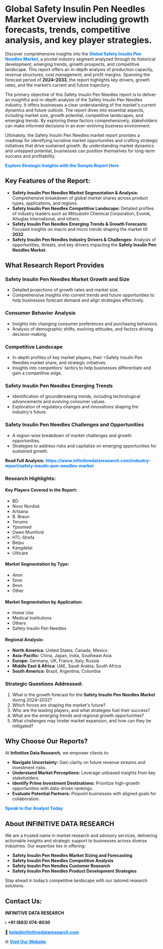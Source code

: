 <h1>Global Safety Insulin Pen Needles Market Overview including growth forecasts, trends, competitive analysis, and key player strategies.</h1>
<p>
Discover comprehensive insights into the 
<a href="https://www.infinitivedataresearch.com/industry-report/safety-insulin-pen-needles-market" rel="dofollow" style="color: #007BFF; text-decoration: none;"><strong>Global Safety Insulin Pen Needles Market</strong></a>, a pivotal industry segment analyzed through its historical development, emerging trends, growth prospects, and competitive landscape. This report offers an in-depth analysis of production capacity, revenue structures, cost management, and profit margins. Spanning the forecast period of <strong>2024–2033</strong>, the report highlights key drivers, growth rates, and the market’s current and future trajectory.
</p>
<p>
The primary objective of this Safety Insulin Pen Needles report is to deliver an insightful and in-depth analysis of the Safety Insulin Pen Needles industry. It offers businesses a clear understanding of the market's current dynamics and future outlook. The report dives into essential aspects, including market size, growth potential, competitive landscapes, and emerging trends. By exploring these factors comprehensively, stakeholders can make informed decisions in an ever-evolving business environment.
</p>
<p>
Ultimately, the Safety Insulin Pen Needles market report provides a roadmap for identifying lucrative market opportunities and crafting strategic initiatives that drive sustained growth. By understanding market dynamics and untapped potential, businesses can position themselves for long-term success and profitability.
</p>
<p>
<a href="https://www.infinitivedataresearch.com/request-sample/reportId=110905" style="color: #007BFF; text-decoration: none;"><strong>Explore Strategic Insights with the Sample Report Here</strong></a>
</p>

<h2>Key Features of the Report:</h2>
<ul>
<li><strong>Safety Insulin Pen Needles Market Segmentation & Analysis:</strong> Comprehensive breakdown of global market shares across product types, applications, and regions.</li>
<li><strong>Safety Insulin Pen Needles Competitive Landscape:</strong> Detailed profiles of industry leaders such as Mitsubishi Chemical Corporation, Evonik, Altuglas International, and others.</li>
<li><strong>Safety Insulin Pen Needles Emerging Trends & Growth Forecasts:</strong> Focused insights on macro and micro trends shaping the market till <strong>2032</strong>.</li>
<li><strong>Safety Insulin Pen Needles Industry Drivers & Challenges:</strong> Analysis of opportunities, threats, and key drivers impacting the <strong>Safety Insulin Pen Needles Market</strong>.</li>
</ul>

<h2>What Research Report Provides</h2>
<h3>Safety Insulin Pen Needles Market Growth and Size</h3>
<ul>
<li>Detailed projections of growth rates and market size.</li>
<li>Comprehensive insights into current trends and future opportunities to help businesses forecast demand and align strategies effectively.</li>
</ul>

<h3>Consumer Behavior Analysis</h3>
<ul>
<li>Insights into changing consumer preferences and purchasing behaviors.</li>
<li>Analysis of demographic shifts, evolving attitudes, and factors driving decision-making.</li>
</ul>

<h3>Competitive Landscape</h3>
<ul>
<li>In-depth profiles of key market players, their >Safety Insulin Pen Needles market share, and strategic initiatives.</li>
<li>Insights into competitors' tactics to help businesses differentiate and gain a competitive edge.</li>
</ul>

<h3>Safety Insulin Pen Needles Emerging Trends</h3>
<ul>
<li>Identification of groundbreaking trends, including technological advancements and evolving consumer values.</li>
<li>Exploration of regulatory changes and innovations shaping the industry's future.</li>
</ul>

<h3>Safety Insulin Pen Needles Challenges and Opportunities</h3>
<ul>
<li>A region-wise breakdown of market challenges and growth opportunities.</li>
<li>Strategies to address risks and capitalize on emerging opportunities for sustained growth.</li>
</ul>
<p><strong>Read Full Analysis:</strong> <a href="https://www.infinitivedataresearch.com/industry-report/safety-insulin-pen-needles-market" rel="dofollow" style="color: #007BFF; text-decoration: none;"><strong>https://www.infinitivedataresearch.com/industry-report/safety-insulin-pen-needles-market</strong></a></p>
<h3>Research Highlights:</h3>
<h4>Key Players Covered in the Report:</h4>
<ul><li>BD</li><li>Novo Nordisk</li><li>Artsana</li><li>B. Braun</li><li>Terumo</li><li>Ypsomed</li><li>Owen Mumford</li><li>HTL-Strefa</li><li>Beipu</li><li>Kangdelai</li><li>Ulticare</li></ul>
<h4>Market Segmentation by Type:</h4>
<ul><li>4mm</li><li>5mm</li><li>8mm</li><li>Other</li></ul>
<h4>Market Segmentation by Application:</h4>
<ul><li>Home Use</li><li>Medical Institutions</li><li>Others</li><li>Safety Insulin Pen Needles</li></ul>

<h4>Regional Analysis:</h4>
<ul>
<li><strong>North America:</strong> United States, Canada, Mexico</li>
<li><strong>Asia-Pacific:</strong> China, Japan, India, Southeast Asia</li>
<li><strong>Europe:</strong> Germany, UK, France, Italy, Russia</li>
<li><strong>Middle East & Africa:</strong> UAE, Saudi Arabia, South Africa</li>
<li><strong>South America:</strong> Brazil, Argentina, Colombia</li>
</ul>

<h3>Strategic Questions Addressed:</h3>
<ol>
<li>What is the growth forecast for the <strong>Safety Insulin Pen Needles Market</strong> during 2024–2032?</li>
<li>Which forces are shaping the market's future?</li>
<li>Who are the leading players, and what strategies fuel their success?</li>
<li>What are the emerging trends and regional growth opportunities?</li>
<li>What challenges may hinder market expansion, and how can they be mitigated?</li>
</ol>

<h2>Why Choose Our Reports?</h2>
<p>At <strong>Infinitive Data Research</strong>, we empower clients to:</p>
<ul>
<li><strong>Navigate Uncertainty:</strong> Gain clarity on future revenue streams and investment risks.</li>
<li><strong>Understand Market Perceptions:</strong> Leverage unbiased insights from key stakeholders.</li>
<li><strong>Identify Prime Investment Destinations:</strong> Prioritize high-growth opportunities with data-driven rankings.</li>
<li><strong>Evaluate Potential Partners:</strong> Pinpoint businesses with aligned goals for collaboration.</li>
</ul>
<p><a href="https://www.infinitivedataresearch.com/industry-report/safety-insulin-pen-needles-market" rel="dofollow" style="color: #007BFF; text-decoration: none;"><strong>Speak to Our Analyst Today</strong></a></p>

<h2>About INFINITIVE DATA RESEARCH</h2>
<p>We are a trusted name in market research and advisory services, delivering actionable insights and strategic support to businesses across diverse industries. Our expertise lies in offering:</p>
<ul>
<li><strong>Safety Insulin Pen Needles Market Sizing and Forecasting</strong></li>
<li><strong>Safety Insulin Pen Needles Competitive Analysis</strong></li>
<li><strong>Safety Insulin Pen Needles Customer Research</strong></li>
<li><strong>Safety Insulin Pen Needles Product Development Strategies</strong></li>
</ul>
<p>Stay ahead in today’s competitive landscape with our tailored research solutions.</p>

<h2>Contact Us:</h2>
<p><strong>INFINITIVE DATA RESEARCH</strong></p>
<p>📞 <strong>+91 (883) 074-8030</strong></p>
<p>📧 <strong><a href="mailto:help@infinitivedataresearch.com" style="color: #007BFF;">help@infinitivedataresearch.com</a></strong></p>
<p>🌐 <strong><a href="https://www.infinitivedataresearch.com" rel="dofollow" style="color: #007BFF;">Visit Our Website</a></strong></p>
